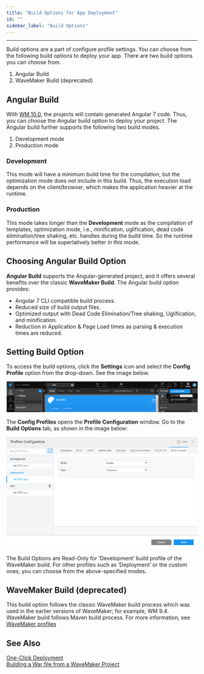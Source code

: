 ```yaml
---
title: "Build Options for App Deployment"
id: ""
sidebar_label: "Build Options"
---
```

---

Build options are a part of configure profile settings. You can choose from the following build options to deploy your app. There are two build options you can choose from.

1. Angular Build
2. WaveMaker Build (deprecated)

## Angular Build

With [WM 10.0](/learn/wavemaker-release-notes/v10-0-ga), the projects will contain generated Angular 7 code. Thus, you can choose the Angular build option to deploy your project. The Angular build further supports the following two build modes.

1. Development mode
2. Production mode

### Development

This mode will have a minimum build time for the compilation, but the optimization mode does not include in this build. Thus, the execution load depends on the client/browser, which makes the application heavier at the runtime.

### Production

This mode takes longer than the **Development** mode as the compilation of templates, optimization mode, i.e., minification, uglification, dead code elimination/tree shaking, etc. handles during the build time. So the runtime performance will be superlatively better in this mode.

## Choosing Angular Build Option

**Angular Build** supports the Angular-generated project, and it offers several benefits over the classic **WaveMaker Build**. The Angular build option provides:

- Angular 7 CLI compatible build process.
- Reduced size of build output files.
- Optimized output with Dead Code Elimination/Tree shaking, Uglification, and minification.
- Reduction in Application & Page Load times as parsing & execution times are reduced.

## Setting Build Option

To access the build options, click the **Settings** icon and select the **Config Profile** option from the drop-down. See the image below.

[![config profile](/learn/assets/Config-profile.png)](/learn/assets/Config-profile.png)

The **Config Profiles** opens the **Profile Configuration** window. Go to the **Build Options** tab, as shown in the image below:

[![build options](/learn/assets/Locate-build-options.png)](/learn/assets/Locate-build-options.png)

The Build Options are Read-Only for ‘Development’ build profile of the WaveMaker build. For other profiles such as ‘Deployment’ or the custom ones, you can choose from the above-specified modes.

## WaveMaker Build (deprecated)

This build option follows the classic WaveMaker build process which was used in the earlier versions of WaveMaker; for example, WM 9.4. WaveMaker build follows Maven build process. For more information, see [WaveMaker profiles](/learn/app-development/deployment/configuration-profiles#development-configuration-profile)

## See Also

[One-Click Deployment](/learn/app-development/deployment/one-click-deployment)  
[Building a War file from a WaveMaker Project](/learn/app-development/deployment/building-with-maven)
